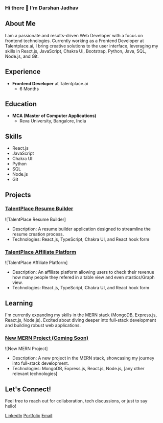 ### Hi there 👋 I'm Darshan Jadhav

## About Me

I am a passionate and results-driven Web Developer with a focus on frontend technologies. Currently working as a Frontend Developer at Talentplace.ai, I bring creative solutions to the user interface, leveraging my skills in React.js, JavaScript, Chakra UI, Bootstrap, Python, Java, SQL, Node.js, and Git.

## Experience

- **Frontend Developer** at Talentplace.ai
  - 6 Months

## Education

- **MCA (Master of Computer Applications)**
  - Reva University, Bangalore, India

## Skills

- React.js
- JavaScript
- Chakra UI
- Python
- SQL
- Node.js
- Git

## Projects
 
<!-- ![logo](https://github.com/thedarshanjadhav/thedarshanjadhav/assets/57760497/dda0aa8b-2faf-4c30-bdd1-b7774957d2f1)  -->
### [TalentPlace Resume Builder](https://www.talentplace.ai/)
![TalentPlace Resume Builder]

- Description: A resume builder application designed to streamline the resume creation process.
- Technologies: React.js, TypeScript, Chakra UI, and React hook form

### [TalentPlace Affiliate Platform](https://affiliate.talentplace.ai/)
![TalentPlace Affiliate Platform]
- Description: An affiliate platform allowing users to check their revenue how many people they refered in a table view and even stastics/Graph view.
- Technologies: React.js, TypeScript, Chakra UI, and React hook form

## Learning

I'm currently expanding my skills in the MERN stack (MongoDB, Express.js, React.js, Node.js). Excited about diving deeper into full-stack development and building robust web applications.

### [New MERN Project (Coming Soon)](https://github.com/yourusername/new-mern-project)
![New MERN Project]
- Description: A new project in the MERN stack, showcasing my journey into full-stack development.
- Technologies: MongoDB, Express.js, React.js, Node.js, [any other relevant technologies]

## Let's Connect!

Feel free to reach out for collaboration, tech discussions, or just to say hello!

[LinkedIn](https://www.linkedin.com/in/thedarshanjadhav/)
[Portfolio](https://darshanjadhav.netlify.app/)
[Email](mailto:darshanjadhav363@gmail.com)




<!--
**thedarshanjadhav/thedarshanjadhav** is a ✨ _special_ ✨ repository because its `README.md` (this file) appears on your GitHub profile.

Here are some ideas to get you started:

- 🔭 I’m currently working on ...
- 🌱 I’m currently learning ...
- 👯 I’m looking to collaborate on ...
- 🤔 I’m looking for help with ...
- 💬 Ask me about ...
- 📫 How to reach me: ...
- 😄 Pronouns: ...
- ⚡ Fun fact: ...
-->
